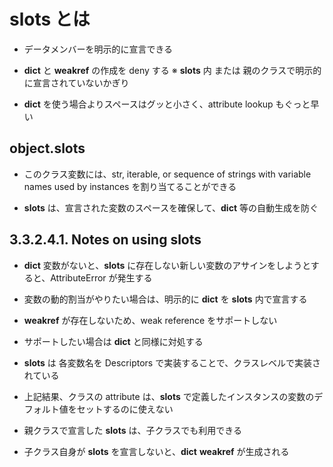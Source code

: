 # __slots__ とは
* データメンバーを明示的に宣言できる
* __dict__ と __weakref__ の作成を deny する ※ __slots__ 内 または 親のクラスで明示的に宣言されていないかぎり

* __dict__ を使う場合よりスペースはグッと小さく、attribute lookup もぐっと早い


## object.__slots__
* このクラス変数には、str, iterable, or sequence of strings with variable names used by instances を割り当てることができる

* __slots__ は、宣言された変数のスペースを確保して、__dict__ 等の自動生成を防ぐ



## 3.3.2.4.1. Notes on using __slots__
*  __dict__ 変数がないと、__slots__ に存在しない新しい変数のアサインをしようとすると、AttributeError が発生する
* 変数の動的割当がやりたい場合は、明示的に __dict__ を __slots__ 内で宣言する

* __weakref__ が存在しないため、weak reference をサポートしない
* サポートしたい場合は __dict__ と同様に対処する

* __slots__ は 各変数名を Descriptors で実装することで、クラスレベルで実装されている
* 上記結果、クラスの attribute は、__slots__ で定義したインスタンスの変数のデフォルト値をセットするのに使えない

* 親クラスで宣言した __slots__ は、子クラスでも利用できる
* 子クラス自身が __slots__ を宣言しないと、__dict__ __weakref__ が生成される
